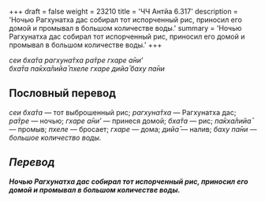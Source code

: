 +++
draft = false
weight = 23210
title = 'ЧЧ Антйа 6.317'
description = 'Ночью Рагхунатха дас собирал тот испорченный рис, приносил его домой и промывал в большом количестве воды.'
summary = 'Ночью Рагхунатха дас собирал тот испорченный рис, приносил его домой и промывал в большом количестве воды.'
+++

_сеи бха̄та рагхуна̄тха ра̄тре гхаре а̄ни’  
бха̄та па̄кха̄лийа̄ пхеле гхаре дийа̄ баху па̄ни_

## Пословный перевод

_сеи_ _бха̄та_ — тот выброшенный рис; _рагхуна̄тха_ — Рагхунатха дас; _ра̄тре_ — ночью; _гхаре_ _а̄ни’_ — принеся домой; _бха̄та_ — рис; _па̄кха̄лийа̄_ — промыв; _пхеле_ — бросает; _гхаре_ — дома; _дийа̄_ — налив; _баху</em>_ _<em>па̄ни_ — большое количество воды.

## Перевод

**Ночью Рагхунатха дас собирал тот испорченный рис, приносил его домой и промывал в большом количестве воды.**
